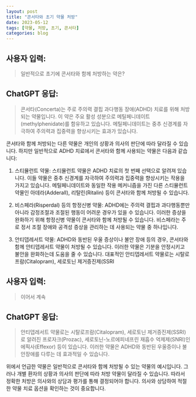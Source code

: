 ```yaml
---
layout: post
title: "콘서타와 초기 약물 처방"
date: 2023-05-12
tags: [약물, 처방, 초기, 콘서타]
categories: blog
---
```


## 사용자 입력:
> 일반적으로 초기에 콘서타와 함께 처방하는 약은?

## ChatGPT 응답:
> 콘서타(Concerta)는 주로 주의력 결핍 과다행동 장애(ADHD) 치료를 위해 처방되는 약물입니다. 이 약은 주요 활성 성분으로 메틸페니데이트(methylphenidate)를 함유하고 있습니다. 메틸페니데이트는 중추 신경계를 자극하여 주의력과 집중력을 향상시키는 효과가 있습니다.

콘서타와 함께 처방되는 다른 약물은 개인의 상황과 의사의 판단에 따라 달라질 수 있습니다. 하지만 일반적으로 ADHD 치료에서 콘서타와 함께 사용되는 약물은 다음과 같습니다:

1. 스티뮬런트 약물: 스티뮬런트 약물은 ADHD 치료의 첫 번째 선택으로 알려져 있습니다. 이들 약물은 중추 신경계를 자극하여 주의력과 집중력을 향상시키는 작용을 가지고 있습니다. 메틸페니데이트와 동일한 작용 메커니즘을 가진 다른 스티뮬런트 약물인 아데라(Adderall), 리탈린(Ritalin) 등이 콘서타와 함께 처방될 수 있습니다.

2. 비스페라(Risperdal) 등의 항정신병 약물: ADHD에는 주의력 결핍과 과다행동뿐만 아니라 감정조절과 조절된 행동이 어려운 경우가 있을 수 있습니다. 이러한 증상을 완화하기 위해 항정신병 약물이 콘서타와 함께 처방될 수 있습니다. 비스페라는 주로 정서 조절 장애와 공격성 증상을 관리하는 데 사용되는 약물 중 하나입니다.

3. 안티뎁레서트 약물: ADHD와 동반된 우울 증상이나 불안 장애 등의 경우, 콘서타와 함께 안티뎁레서트 약물이 처방될 수 있습니다. 이러한 약물은 기분을 안정시키고 불안을 완화하는데 도움을 줄 수 있습니다. 대표적인 안티뎁레서트 약물로는 시탈로프람(Citalopram), 세로토닌 제거증진제(SSRI

## 사용자 입력:
> 이어서 계속

## ChatGPT 응답:
> 안티뎁레서트 약물로는 시탈로프람(Citalopram), 세로토닌 제거증진제(SSRI)로 알려진 프로자크(Prozac), 세로토닌-노르에피네프린 재흡수 억제제(SNRI)인 에픽사(Effexor) 등이 있습니다. 이러한 약물은 ADHD와 동반된 우울증이나 불안장애를 다루는 데 효과적일 수 있습니다.

위에서 언급한 약물은 일반적으로 콘서타와 함께 처방될 수 있는 약물의 예시입니다. 그러나 개별 환자의 상황과 의사의 판단에 따라 처방 약물이 달라질 수 있습니다. 따라서 정확한 처방은 의사와의 상담과 평가를 통해 결정되어야 합니다. 의사와 상담하여 적절한 약물 치료 옵션을 확인하는 것이 중요합니다.

